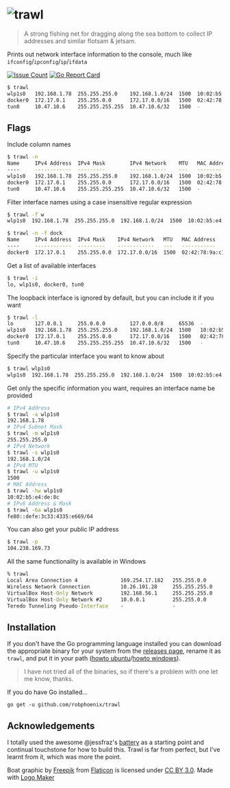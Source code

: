 # ![trawl](/logo.png)

> A strong fishing net for dragging along the sea bottom to collect IP addresses
> and similar flotsam & jetsam.

Prints out network interface information to the console, much like
`ifconfig`/`ipconfig`/`ip`/`ifdata`

[![Issue Count](https://codeclimate.com/github/robphoenix/trawl/badges/issue_count.svg?style=flat-square)](https://codeclimate.com/github/robphoenix/trawl)
[![Go Report Card](https://goreportcard.com/badge/github.com/robphoenix/trawl)](https://goreportcard.com/report/github.com/robphoenix/trawl)

```sh
$ trawl
wlp1s0   192.168.1.78  255.255.255.0    192.168.1.0/24  1500  10:02:b5:e4:de:8c  fe80::defe:3c33:4335:e669/64
docker0  172.17.0.1    255.255.0.0      172.17.0.0/16   1500  02:42:78:9a:c1:36  -
tun0     10.47.10.6    255.255.255.255  10.47.10.6/32   1500  -                  -
```

## Flags

Include column names

```sh
$ trawl -n
Name     IPv4 Address  IPv4 Mask        IPv4 Network    MTU   MAC Address        IPv6 Address
----     ------------  ---------        ------------    ---   -----------        ------------
wlp1s0   192.168.1.78  255.255.255.0    192.168.1.0/24  1500  10:02:b5:e4:de:8c  fe80::defe:3c33:4335:e669/64
docker0  172.17.0.1    255.255.0.0      172.17.0.0/16   1500  02:42:78:9a:c1:36  -
tun0     10.47.10.6    255.255.255.255  10.47.10.6/32   1500  -                  -
```

Filter interface names using a case insensitive regular expression

```sh
$ trawl -f w
wlp1s0  192.168.1.78  255.255.255.0  192.168.1.0/24  1500  10:02:b5:e4:de:8c  fe80::defe:3c33:4335:e669/64

$ trawl -n -f dock
Name     IPv4 Address  IPv4 Mask    IPv4 Network   MTU   MAC Address        IPv6 Address
----     ------------  ---------    ------------   ---   -----------        ------------
docker0  172.17.0.1    255.255.0.0  172.17.0.0/16  1500  02:42:78:9a:c1:36  -
```

Get a list of available interfaces

```sh
$ trawl -i
lo, wlp1s0, docker0, tun0
```

The loopback interface is ignored by default, but you can include it if you want

```sh
$ trawl -l
lo       127.0.0.1     255.0.0.0        127.0.0.0/8     65536  -                  ::1/128
wlp1s0   192.168.1.78  255.255.255.0    192.168.1.0/24  1500   10:02:b5:e4:de:8c  fe80::defe:3c33:4335:e669/64
docker0  172.17.0.1    255.255.0.0      172.17.0.0/16   1500   02:42:78:9a:c1:36  -
tun0     10.47.10.6    255.255.255.255  10.47.10.6/32   1500   -                  -
```

Specify the particular interface you want to know about

```sh
$ trawl wlp1s0
wlp1s0  192.168.1.78  255.255.255.0  192.168.1.0/24  1500  10:02:b5:e4:de:8c  fe80::defe:3c33:4335:e669/64
```

Get only the specific information you want, requires an interface name be provided

```sh
# IPv4 Address
$ trawl -a wlp1s0
192.168.1.78
# IPv4 Subnet Mask
$ trawl -m wlp1s0
255.255.255.0
# IPv4 Network
$ trawl -s wlp1s0
192.168.1.0/24
# IPv4 MTU
$ trawl -u wlp1s0
1500
# MAC Address
$ trawl -hw wlp1s0
10:02:b5:e4:de:8c
# IPv6 Address & Mask
$ trawl -6a wlp1s0
fe80::defe:3c33:4335:e669/64
```

You can also get your public IP address

```sh
$ trawl -p
104.238.169.73
```

All the same functionality is available in Windows

```cmd
% trawl
Local Area Connection 4              169.254.17.182   255.255.0.0      169.254.0.0/16      1500   02:00:4c:4f:4f:50        fe80::6cd7:885:5ae5:11b6/64
Wireless Network Connection          10.26.101.28     255.255.255.0    10.26.101.0/24      1500   24:77:03:c1:7e:2c        fe80::48e8:96c3:7457:8a3d/64
VirtualBox Host-Only Network         192.168.56.1     255.255.255.0    192.168.56.0/24     1500   0a:00:27:00:00:1a        fe80::31ac:de12:1d27:fbc9/64
VirtualBox Host-Only Network #2      10.0.0.1         255.255.0.0      10.0.0.0/16         1500   0a:00:27:00:00:1c        fe80::701e:c603:1aee:597e/64
Teredo Tunneling Pseudo-Interface    -                -                -                   1280   00:00:00:00:00:00:00:e0  fe80::1cea:232a:c110:463d/64
```

## Installation

If you don't have the Go programming language installed you can download the
appropriate binary for your system from the [releases page](https://github.com/robphoenix/trawl/releases),
rename it as `trawl`, and put it in your path ([howto ubuntu](https://askubuntu.com/questions/440691/add-a-binary-to-my-path)/[howto windows](https://uk.mathworks.com/matlabcentral/answers/94933-how-do-i-edit-my-system-path-in-windows?requestedDomain=www.mathworks.com)).

> I have not tried all of the binaries, so if there's a problem with one let me know, thanks.

If you do have Go installed...

```
go get -u github.com/robphoenix/trawl
```

## Acknowledgements

I totally used the awesome @jessfraz's [battery](https://github.com/jessfraz/battery)
as a starting point and continual touchstone for how to build this. Trawl is far
from perfect, but I've learnt from it, which was more the point.

Boat graphic by <a href="http://www.flaticon.com/authors/freepik">Freepik</a> from <a href="http://www.flaticon.com/">Flaticon</a> is licensed under <a href="http://creativecommons.org/licenses/by/3.0/" title="Creative Commons BY 3.0">CC BY 3.0</a>. Made with <a href="http://logomakr.com" title="Logo Maker">Logo Maker</a>
